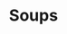 ---
linktitle: Soups
menu:
  main:
    parent: recipes
  after:
    name: soups
    weight: 3
title: Soups
bookCollapseSection: true
---